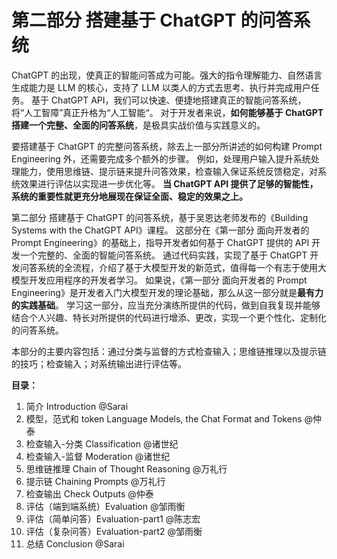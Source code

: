 # 第二部分 搭建基于 ChatGPT 的问答系统

ChatGPT 的出现，使真正的智能问答成为可能。强大的指令理解能力、自然语言生成能力是 LLM 的核心，支持了 LLM 以类人的方式去思考、执行并完成用户任务。
基于 ChatGPT API，我们可以快速、便捷地搭建真正的智能问答系统，将“人工智障”真正升格为“人工智能“。
对于开发者来说，**如何能够基于 ChatGPT 搭建一个完整、全面的问答系统**，是极具实战价值与实践意义的。

要搭建基于 ChatGPT 的完整问答系统，除去上一部分所讲述的如何构建 Prompt Engineering 外，还需要完成多个额外的步骤。
例如，处理用户输入提升系统处理能力，使用思维链、提示链来提升问答效果，检查输入保证系统反馈稳定，对系统效果进行评估以实现进一步优化等。
**当 ChatGPT API 提供了足够的智能性，系统的重要性就更充分地展现在保证全面、稳定的效果之上。**

第二部分 搭建基于 ChatGPT 的问答系统，基于吴恩达老师发布的《Building Systems with the ChatGPT API》课程。
这部分在《第一部分 面向开发者的 Prompt Engineering》的基础上，指导开发者如何基于 ChatGPT 提供的 API 开发一个完整的、全面的智能问答系统。
通过代码实践，实现了基于 ChatGPT 开发问答系统的全流程，介绍了基于大模型开发的新范式，值得每一个有志于使用大模型开发应用程序的开发者学习。
如果说，《第一部分 面向开发者的 Prompt Engineering》是开发者入门大模型开发的理论基础，那么从这一部分就是**最有力的实践基础**。
学习这一部分，应当充分演练所提供的代码，做到自我复现并能够结合个人兴趣、特长对所提供的代码进行增添、更改，实现一个更个性化、定制化的问答系统。

本部分的主要内容包括：通过分类与监督的方式检查输入；思维链推理以及提示链的技巧；检查输入；对系统输出进行评估等。

**目录：**

1. 简介 Introduction @Sarai
2. 模型，范式和 token Language Models, the Chat Format and Tokens @仲泰
3. 检查输入-分类 Classification @诸世纪
4. 检查输入-监督 Moderation @诸世纪
5. 思维链推理 Chain of Thought Reasoning @万礼行
6. 提示链 Chaining Prompts @万礼行
7. 检查输出 Check Outputs @仲泰
8. 评估（端到端系统）Evaluation @邹雨衡
9. 评估（简单问答）Evaluation-part1 @陈志宏
10. 评估（复杂问答）Evaluation-part2 @邹雨衡
11. 总结 Conclusion @Sarai
